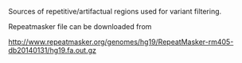 Sources of repetitive/artifactual regions used for variant filtering.
 
Repeatmasker file can be downloaded from

http://www.repeatmasker.org/genomes/hg19/RepeatMasker-rm405-db20140131/hg19.fa.out.gz
